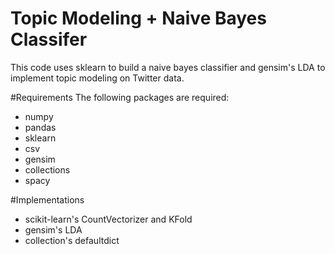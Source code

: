 # Topic Modeling + Naive Bayes Classifer
This code uses sklearn to build a naive bayes classifier and gensim's LDA to implement topic modeling on Twitter data. 

#Requirements
The following packages are required: 
- numpy
- pandas
- sklearn
- csv
- gensim 
- collections 
- spacy 

#Implementations 
- scikit-learn's CountVectorizer and KFold 
- gensim's LDA 
- collection's defaultdict 


